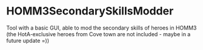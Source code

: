 # HOMM3SecondarySkillsModder
Tool with a basic GUI, able to mod the secondary skills of heroes in HOMM3 (the HotA-exclusive heroes from Cove town are not included - maybe in a future update =))

